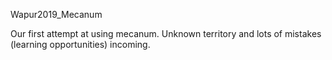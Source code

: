 Wapur2019_Mecanum

Our first attempt at using mecanum. Unknown territory and lots of mistakes (learning opportunities) incoming.
